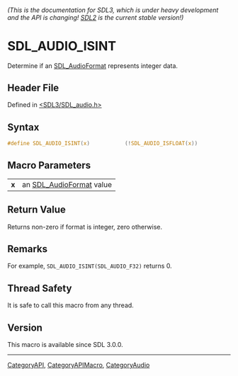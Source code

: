 ###### (This is the documentation for SDL3, which is under heavy development and the API is changing! [SDL2](https://wiki.libsdl.org/SDL2/) is the current stable version!)
# SDL_AUDIO_ISINT

Determine if an [SDL_AudioFormat](SDL_AudioFormat) represents integer data.

## Header File

Defined in [<SDL3/SDL_audio.h>](https://github.com/libsdl-org/SDL/blob/main/include/SDL3/SDL_audio.h)

## Syntax

```c
#define SDL_AUDIO_ISINT(x)           (!SDL_AUDIO_ISFLOAT(x))
```

## Macro Parameters

|       |                                             |
| ----- | ------------------------------------------- |
| **x** | an [SDL_AudioFormat](SDL_AudioFormat) value |

## Return Value

Returns non-zero if format is integer, zero otherwise.

## Remarks

For example, `SDL_AUDIO_ISINT(SDL_AUDIO_F32)` returns 0.

## Thread Safety

It is safe to call this macro from any thread.

## Version

This macro is available since SDL 3.0.0.

----
[CategoryAPI](CategoryAPI), [CategoryAPIMacro](CategoryAPIMacro), [CategoryAudio](CategoryAudio)


